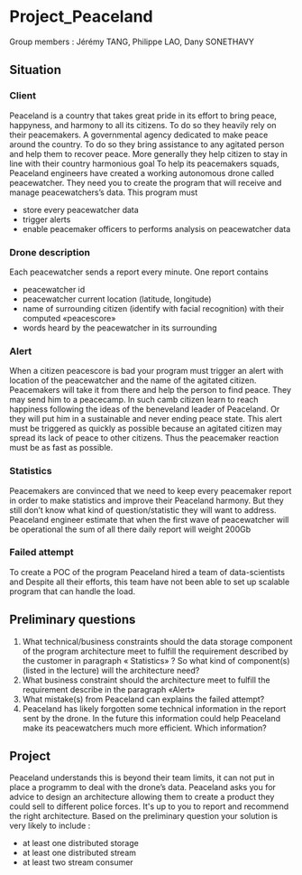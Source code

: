 # Project_Peaceland

Group members : Jérémy TANG, Philippe LAO, Dany SONETHAVY

## Situation
### Client
Peaceland is a country that takes great pride in its effort to bring peace,
happyness, and harmony to all its citizens.
To do so they heavily rely on their peacemakers. A governmental agency
dedicated to make peace around the country. To do so they bring assistance to
any agitated person and help them to recover peace. More generally they help
citizen to stay in line with their country harmonious goal
To help its peacemakers squads, Peaceland engineers have created a working
autonomous drone called peacewatcher.
They need you to create the program that will receive and manage
peacewatchers’s data.
This program must
- store every peacewatcher data
- trigger alerts
- enable peacemaker officers to performs analysis on peacewatcher data
### Drone description
Each peacewatcher sends a report every minute.
One report contains
- peacewatcher id
- peacewatcher current location (latitude, longitude)
- name of surrounding citizen (identify with facial recognition) with their
computed «peacescore»
- words heard by the peacewatcher in its surrounding
### Alert
When a citizen peacescore is bad your program must trigger an alert with
location of the peacewatcher and the name of the agitated citizen.
Peacemakers will take it from there and help the person to find peace.
They may send him to a peacecamp. In such camb citizen learn to reach
happiness following the ideas of the beneveland leader of Peaceland. Or they
will put him in a sustainable and never ending peace state.
This alert must be triggered as quickly as possible because an agitated citizen
may spread its lack of peace to other citizens. Thus the peacemaker reaction
must be as fast as possible.
### Statistics
Peacemakers are convinced that we need to keep every peacemaker report in
order to make statistics and improve their Peaceland harmony. But they still don’t
know what kind of question/statistic they will want to address.
Peaceland engineer estimate that when the first wave of peacewatcher will be
operational the sum of all there daily report will weight 200Gb
### Failed attempt
To create a POC of the program Peaceland hired a team of data-scientists and
Despite all their efforts, this team have not been able to set up scalable program
that can handle the load.
## Preliminary questions
1) What technical/business constraints should the data storage component of the
program architecture meet to fulfill the requirement described by the customer in
paragraph « Statistics» ?
So what kind of component(s) (listed in the lecture) will the architecture need?
2) What business constraint should the architecture meet to fulfill the requirement
describe in the paragraph «Alert»
3) What mistake(s) from Peaceland can explains the failed attempt?
4) Peaceland has likely forgotten some technical information in the report sent by the
drone. In the future this information could help Peaceland make its peacewatchers
much more efficient. Which information?
## Project
Peaceland understands this is beyond their team limits, it can not put in place a programm to
deal with the drone’s data. Peaceland asks you for advice to design an architecture allowing
them to create a product they could sell to different police forces.
It's up to you to report and recommend the right architecture.
Based on the preliminary question your solution is very likely to include :
- at least one distributed storage
- at least one distributed stream
- at least two stream consumer
